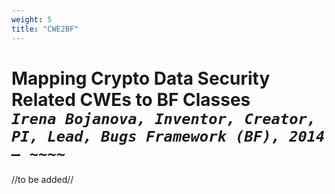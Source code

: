 ```yaml
---
weight: 5
title: "CWE2BF"
---
```

# Mapping Crypto Data Security Related CWEs to BF Classes <br/>_`Irena Bojanova, Inventor, Creator, PI, Lead, Bugs Framework (BF), 2014 – ~~~~`_

//to be added//